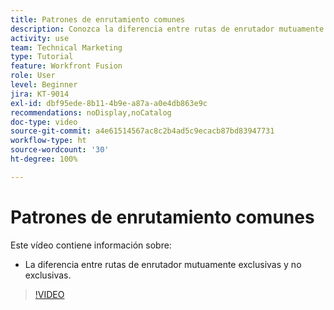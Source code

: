 ```yaml
---
title: Patrones de enrutamiento comunes
description: Conozca la diferencia entre rutas de enrutador mutuamente exclusivas y no exclusivas en  [!DNL Adobe Workfront Fusion].
activity: use
team: Technical Marketing
type: Tutorial
feature: Workfront Fusion
role: User
level: Beginner
jira: KT-9014
exl-id: dbf95ede-8b11-4b9e-a87a-a0e4db863e9c
recommendations: noDisplay,noCatalog
doc-type: video
source-git-commit: a4e61514567ac8c2b4ad5c9ecacb87bd83947731
workflow-type: ht
source-wordcount: '30'
ht-degree: 100%

---
```


# Patrones de enrutamiento comunes

Este vídeo contiene información sobre:

* La diferencia entre rutas de enrutador mutuamente exclusivas y no exclusivas.

>[!VIDEO](https://video.tv.adobe.com/v/335273/?quality=12&learn=on)
